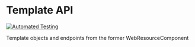 # Template API

[![Automated Testing](https://github.com/CommonGateway/TemplateAPI/actions/workflows/tests.yml/badge.svg)](https://github.com/CommonGateway/TemplateAPI/actions/workflows/tests.yml)


Template objects and endpoints from the former WebResourceComponent

